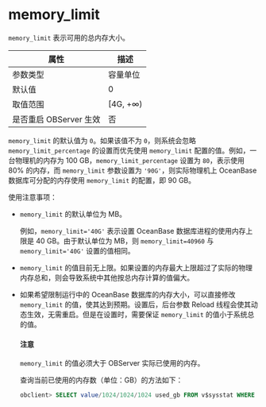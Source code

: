 memory_limit 
=================================

`memory_limit` 表示可用的总内存大小。


|      **属性**      |  **描述**   |
|------------------|-----------|
| 参数类型             | 容量单位      |
| 默认值              | 0         |
| 取值范围             | \[4G, +∞) |
| 是否重启 OBServer 生效 | 否         |



`memory_limit` 的默认值为 `0`。如果该值不为 `0`，则系统会忽略 `memory_limit_percentage` 的设置而优先使用 `memory_limit` 配置的值。例如，一台物理机的内存为 100 GB，`memory_limit_percentage` 设置为 `80`，表示使用 80% 的内存，而 `memory_limit` 参数设置为 `'90G'`，则实际物理机上 OceanBase 数据库可分配的内存使用 `memory_limit` 的配置，即 90 GB。

使用注意事项：

* `memory_limit` 的默认单位为 MB。

  例如，`memory_limit='40G'` 表示设置 OceanBase 数据库进程的使用内存上限是 40 GB。由于默认单位为 MB，则 `memory_limit=40960` 与 `memory_limit='40G'` 设置的值相同。
  

* `memory_limit` 的值目前无上限。如果设置的内存最大上限超过了实际的物理内存总和，则会导致系统中其他按总内存计算的值偏大。

  

* 如果希望限制运行中的 OceanBase 数据库的内存大小，可以直接修改 `memory_limit` 的值，使其达到预期。设置后，后台参数 Reload 线程会使其动态生效，无需重启。但是在设置时，需要保证 `memory_limit` 的值小于系统总的值。 

  
  <main id="notice" type='notice'>
    <h4>注意</h4>
    <p><code>memory_limit</code> 的值必须大于 OBServer 实际已使用的内存。</p>
  </main>

  查询当前已使用的内存数（单位：GB）的方法如下：

  ```sql
  obclient> SELECT value/1024/1024/1024 used_gb FROM v$sysstat WHERE name LIKE '%observer memory%' AND con_id = 1 AND stat_id=140008 AND name='observer memory used size';
  ```

  





